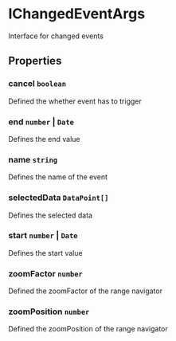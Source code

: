 # IChangedEventArgs

Interface for changed events

## Properties

### cancel `boolean`

Defined the whether event has to trigger

### end `number` &#124;  `Date`

Defines the end value

### name `string`

Defines the name of the event

### selectedData `DataPoint[]`

Defines the selected data

### start `number` &#124;  `Date`

Defines the start value

### zoomFactor `number`

Defined the zoomFactor of the range navigator

### zoomPosition `number`

Defined the zoomPosition of the range navigator
